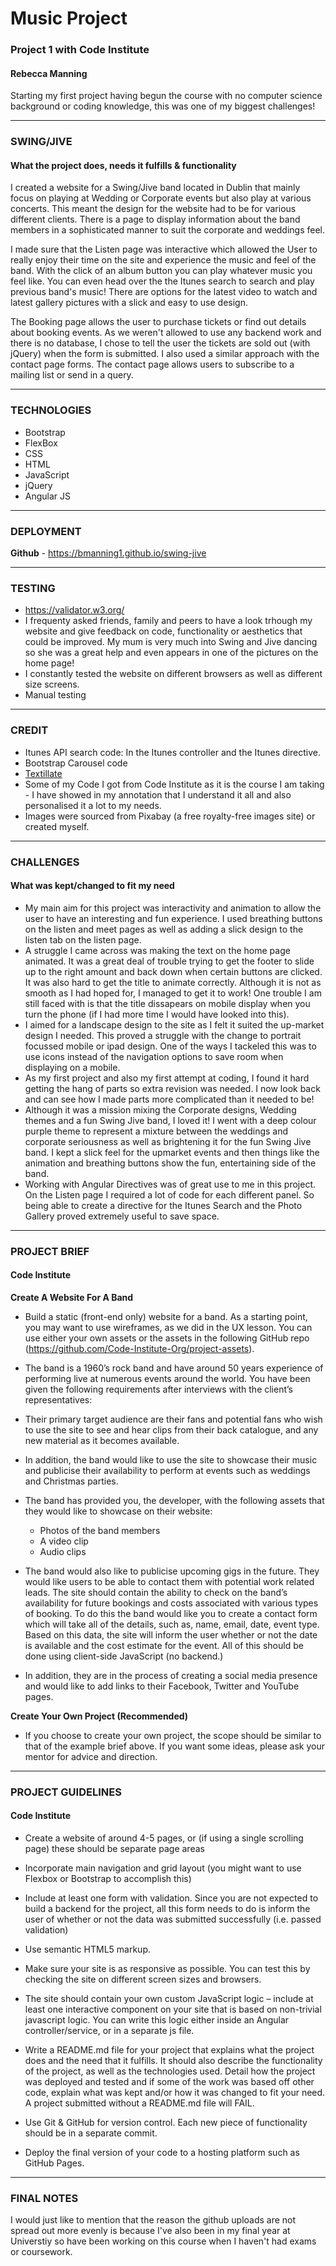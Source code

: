 # Music Project

### Project 1 with Code Institute 
#### Rebecca Manning

Starting my first project having begun the course with no computer science background or coding knowledge, this was one of my biggest challenges!

----------------
### SWING/JIVE
#### What the project does, needs it fulfills & functionality

I created a website for a Swing/Jive band located in Dublin that mainly focus on playing at Wedding or Corporate events but also play at various concerts. This meant the design for the website had to be for various different clients. There is a page to display information about the band members in a sophisticated manner to suit the corporate and weddings feel. 

I made sure that the Listen page was interactive which allowed the User to really enjoy their time on the site and experience the music and feel of the band. With the click of an album button you can play whatever music you feel like. You can even head over the the Itunes search to search and play previous band's music! There are options for the latest video to watch and latest gallery pictures with a slick and easy to use design.

The Booking page allows the user to purchase tickets or find out details about booking events. As we weren't allowed to use any backend work and there is no database, I chose to tell the user the tickets are sold out (with jQuery) when the form is submitted. I also used a similar approach with the contact page forms. The contact page allows users to subscribe to a mailing list or send in a query.

----------------
### TECHNOLOGIES

* Bootstrap
* FlexBox
* CSS
* HTML
* JavaScript
* jQuery
* Angular JS

----------------
### DEPLOYMENT

**Github** - https://bmanning1.github.io/swing-jive

----------------
### TESTING

* https://validator.w3.org/
* I frequenty asked friends, family and peers to have a look trhough my website and give feedback on code, functionality or aesthetics that could be improved. My mum is very much into Swing and Jive dancing so she was a great help and even appears in one of the pictures on the home page!
* I constantly tested the website on different browsers as well as different size screens.
* Manual testing

----------------
### CREDIT

* Itunes API search code: In the Itunes controller and the Itunes directive.
* Bootstrap Carousel code
* [Textillate](http://textillate.js.org/)
* Some of my Code I got from Code Institute as it is the course I am taking - I have showed in my annotation that I understand it all and also personalised it a lot to my needs.
* Images were sourced from Pixabay (a free royalty-free images site) or created myself.

----------------
### CHALLENGES
#### What was kept/changed to fit my need

* My main aim for this project was interactivity and animation to allow the user to have an interesting and fun experience. I used breathing buttons on the listen and meet pages as well as adding a slick design to the listen tab on the listen page. 
* A struggle I came across was making the text on the home page animated. It was a great deal of trouble trying to get the footer to slide up to the right amount and back down when certain buttons are clicked. It was also hard to get the title to animate correctly. Although it is not as smooth as I had hoped for, I managed to get it to work! One trouble I am still faced with is that the title dissapears on mobile display when you turn the phone (if I had more time I would have looked into this). 
* I aimed for a landscape design to the site as I felt it suited the up-market design I needed. This proved a struggle with the change to portrait focussed mobile or ipad design. One of the ways I tackeled this was to use icons instead of the navigation options to save room when displaying on a mobile.
* As my first project and also my first attempt at coding, I found it hard getting the hang of parts so extra revision was needed. I now look back and can see how I made parts more complicated than it needed to be!
* Although it was a mission mixing the Corporate designs, Wedding themes and a fun Swing Jive band, I loved it! I went with a deep colour purple theme to represent a mixture between the weddings and corporate seriousness as well as brightening it for the fun Swing Jive band. I kept a slick feel for the upmarket events and then things like the animation and breathing buttons show the fun, entertaining side of the band.
* Working with Angular Directives was of great use to me in this project. On the Listen page I required a lot of code for each different panel. So being able to create a directive for the Itunes Search and the Photo Gallery proved extremely useful to save space.

----------------
### PROJECT BRIEF
#### Code Institute

**Create A Website For A Band**

* Build a static (front-end only) website for a band. As a starting point, you may want to use wireframes, as we did in the UX lesson. You can use either your own assets or the assets in the following GitHub repo (https://github.com/Code-Institute-Org/project-assets).

* The band is a 1960’s rock band and have around 50 years experience of performing live at numerous events around the world. You have been given the following requirements after interviews with the client’s representatives:

* Their primary target audience are their fans and potential fans who wish to use the site to see and hear clips from their back catalogue, and any new material as it becomes available.

* In addition, the band would like to use the site to showcase their music and publicise their availability to perform at events such as weddings and Christmas parties.

* The band has provided you, the developer, with the following assets that they would like to showcase on their website:
  * Photos of the band members
  * A video clip
  * Audio clips

* The band would also like to publicise upcoming gigs in the future. They would like users to be able to contact them with potential work related leads. The site should contain the ability to check on the band’s availability for future bookings and costs associated with various types of booking. To do this the band would like you to create a contact form which will take all of the details, such as, name, email, date, event type. Based on this data, the site will inform the user whether or not the date is available and the cost estimate for the event. All of this should be done using client-side JavaScript (no backend.)

* In addition, they are in the process of creating a social media presence and would like to add links to their Facebook, Twitter and YouTube pages.

**Create Your Own Project (Recommended)**

* If you choose to create your own project, the scope should be similar to that of the example brief above. If you want some ideas, please ask your mentor for advice and direction.

-----------------
### PROJECT GUIDELINES
#### Code Institute

* Create a website of around 4-5 pages, or (if using a single scrolling page) these should be separate page areas

* Incorporate main navigation and grid layout (you might want to use Flexbox or Bootstrap to accomplish this)

* Include at least one form with validation. Since you are not expected to build a backend for the project, all this form needs to do is inform the user of whether or not the data was submitted successfully (i.e. passed validation)

* Use semantic HTML5 markup.

* Make sure your site is as responsive as possible. You can test this by checking the site on different screen sizes and browsers.

* The site should contain your own custom JavaScript logic – include at least one interactive component on your site that is based on non-trivial javascript logic. You can write this logic either inside an Angular controller/service, or in a separate js file.

* Write a README.md file for your project that explains what the project does and the need that it fulfills. It should also describe the functionality of the project, as well as the technologies used. Detail how the project was deployed and tested and if some of the work was based off other code, explain what was kept and/or how it was changed to fit your need. A project submitted without a README.md file will FAIL.

* Use Git & GitHub for version control. Each new piece of functionality should be in a separate commit.

* Deploy the final version of your code to a hosting platform such as GitHub Pages.

-----------------
### FINAL NOTES

I would just like to mention that the reason the github uploads are not spread out more evenly is because I've also been in my final year at Universtiy so have been working on this course when I haven't had exams or coursework.
